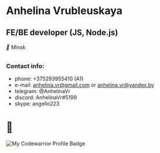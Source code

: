# Anhelina Vrubleuskaya
## FE/BE developer (JS, Node.js)
###### 📍 Minsk


### Contact info:
- phone: +375293955410 (A1)
- e-mail: anhelina.vr@gmail.com or
anhelina.vr@yandex.by
- telegram: @AnhelinaVr
- discord: AnhelinaVr#5199
- skype: angello223

# 📝

![My Codewarrior Profile Badge](https://www.codewars.com/users/AnhelinaVr/badges/small)

